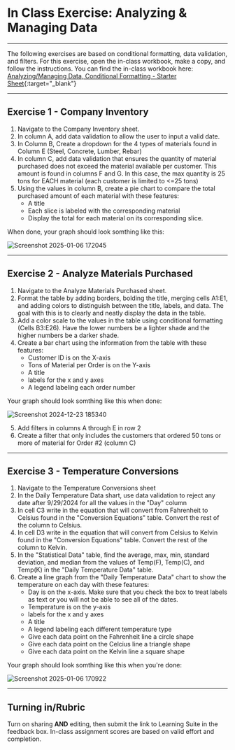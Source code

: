 #  In Class Exercise: Analyzing & Managing Data

---

The following exercises are based on conditional formatting, data validation, and filters. For this exercise, open the in-class workbook, make a copy, and follow the instructions.
You can find the in-class workbook here: [Analyzing/Managing Data, Conditional Formatting - Starter Sheet](https://docs.google.com/spreadsheets/d/1o2_qgtB7Ggw3v8IjGLdc61Ld1jZy3snVAdMJGT7ZjuA/edit?usp=sharing){:target="_blank"}

---

## Exercise 1 - Company Inventory

1. Navigate to the Company Inventory sheet.
2. In column A, add data validation to allow the user to input a valid date.
3. In Column B, Create a dropdown for the 4 types of materials found in Column E (Steel, Concrete, Lumber, Rebar)
4. In column C, add data validation that ensures the quantity of material purchased does not exceed the material available per customer. This amount is found in columns F and G. In this case, the max quantity is 25 tons for EACH material (each customer is limited to <=25 tons)
5. Using the values in column B, create a pie chart to compare the total purchased amount of each material with these features:
      - A title
      - Each slice is labeled with the corresponding material
      - Display the total for each material on its corresponding slice.

When done, your graph should look somthing like this:

![Screenshot 2025-01-06 172045](https://github.com/user-attachments/assets/061046d4-14df-48d4-b25f-dc36e4577213)

---
				
## Exercise 2 - Analyze Materials Purchased

1. Navigate to the Analyze Materials Purchased sheet.
2. Format the table by adding borders, bolding the title, merging cells A1:E1, and adding colors to distinguish between the title, labels, and data. The goal with this is to clearly and neatly display the data in the table.
3. Add a color scale to the values in the table using conditional formatting (Cells B3:E26). Have the lower numbers be a lighter shade and the higher numbers be a darker shade.
4. Create a bar chart using the information from the table with these features:
      - Customer ID is on the X-axis
      - Tons of Material per Order is on the Y-axis
      - A title
      - labels for the x and y axes
      - A legend labeling each order number

Your graph should look somthing like this when done:

![Screenshot 2024-12-23 185340](https://github.com/user-attachments/assets/a056196d-511b-4f8f-ae97-3be0fa806596)

5. Add filters in columns A through E in row 2
6. Create a filter that only includes the customers that ordered 50 tons or more of material for Order #2 (column C)

---

## Exercise 3 - Temperature Conversions

1. Navigate to the Temperature Conversions sheet
2. In the Daily Temperature Data shart, use data validation to reject any date after 9/29/2024 for all the values in the "Day" column
3. In cell C3 write in the equation that will convert from Fahrenheit to Celsius found in the "Conversion Equations" table. Convert the rest of the column to Celsius.
4. In cell D3 write in the equation that will convert from Celsius to Kelvin found in the "Conversion Equations" table. Convert the rest of the column to Kelvin.
5. In the "Statistical Data" table, find the average, max, min, standard deviation, and median from the values of Temp(F), Temp(C), and Temp(K) in the "Daily Temperature Data" table.
6. Create a line graph from the "Daily Temperature Data" chart to show the temperature on each day with these features:
      - Day is on the x-axis. Make sure that you check the box to treat labels as text or you will not be able to see all of the dates.
      - Temperature is on the y-axis
      - labels for the x and y axes
      - A title
      - A legend labeling each different temperature type
      - Give each data point on the Fahrenheit line a circle shape
      - Give each data point on the Celcius line a triangle shape
      - Give each data point on the Kelvin line a square shape

Your graph should look somthing like this when you're done:

![Screenshot 2025-01-06 170922](https://github.com/user-attachments/assets/20404723-e944-4039-81e1-a7a7b061941c)

---
			
## Turning in/Rubric
Turn on sharing **AND** editing, then submit the link to Learning Suite in the feedback box. In-class assignment scores are based on valid effort and completion.


